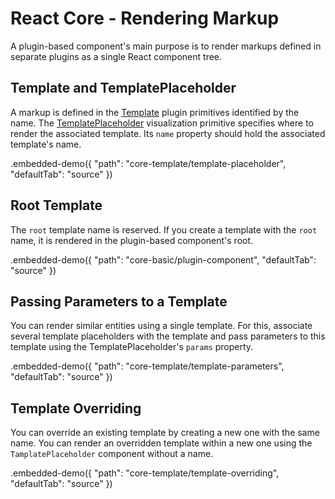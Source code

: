 # React Core - Rendering Markup

A plugin-based component's main purpose is to render markups defined in separate plugins as a single React component tree.

## Template and TemplatePlaceholder

A markup is defined in the [Template](../reference/template.md) plugin primitives identified by the name. The [TemplatePlaceholder](../reference/template-placeholder.md) visualization primitive specifies where to render the associated template. Its `name` property should hold the associated template's name.

.embedded-demo({ "path": "core-template/template-placeholder", "defaultTab": "source" })

## Root Template

The `root` template name is reserved. If you create a template with the `root` name, it is rendered in the plugin-based component's root.

.embedded-demo({ "path": "core-basic/plugin-component", "defaultTab": "source" })

## Passing Parameters to a Template

You can render similar entities using a single template. For this, associate several template placeholders with the template and pass parameters to this template using the TemplatePlaceholder's `params` property.

.embedded-demo({ "path": "core-template/template-parameters", "defaultTab": "source" })

## Template Overriding

You can override an existing template by creating a new one with the same name. You can render an overridden template within a new one using the `TamplatePlaceholder` component without a name.

.embedded-demo({ "path": "core-template/template-overriding", "defaultTab": "source" })
